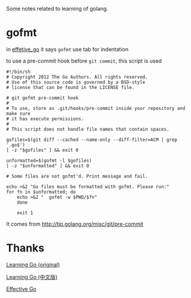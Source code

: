 Some notes related to learning of golang.

# gofmt

in [effetive_go](https://golang.org/doc/effective_go.html#formatting)  it says 
`gofmt` use tab for indentation

to use a pre-commit hook before `git commit`, this script is used
```shell
#!/bin/sh
# Copyright 2012 The Go Authors. All rights reserved.
# Use of this source code is governed by a BSD-style
# license that can be found in the LICENSE file.

# git gofmt pre-commit hook
#
# To use, store as .git/hooks/pre-commit inside your repository and make sure
# it has execute permissions.
#
# This script does not handle file names that contain spaces.

gofiles=$(git diff --cached --name-only --diff-filter=ACM | grep '.go$')
[ -z "$gofiles" ] && exit 0

unformatted=$(gofmt -l $gofiles)
[ -z "$unformatted" ] && exit 0

# Some files are not gofmt'd. Print message and fail.

echo >&2 "Go files must be formatted with gofmt. Please run:"
for fn in $unformatted; do
    echo >&2 "  gofmt -w $PWD/$fn"
    done

    exit 1
```

It comes from http://tip.golang.org/misc/git/pre-commit

# Thanks

[Learning Go (original)](https://github.com/miekg/learninggo)

[Learning Go (中文版)](https://github.com/mikespook/Learning-Go-zh-cn)

[Effective Go](https://golang.org/doc/effective_go.html)
